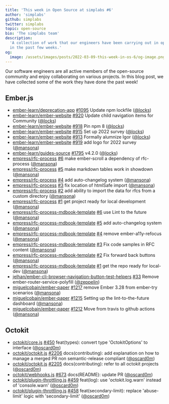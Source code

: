 ```yaml
---
title: 'This week in Open Source at simplabs #6'
author: 'simplabs'
github: simplabs
twitter: simplabs
topic: open-source
bio: 'The simplabs team'
description:
  'A collection of work that our engineers have been carrying out in open-source
  in the past few weeks.'
og:
  image: /assets/images/posts/2022-03-09-this-week-in-os-6/og-image.png
---
```


Our software engineers are all active members of the open-source community and
enjoy collaborating on various projects. In this blog post, we have collected
some of the work they have done the past week!

<!--break-->

## Ember.js

- [ember-learn/deprecation-app]
  [#1095](https://github.com/ember-learn/deprecation-app/pull/1095) Update npm
  lockfile ([@locks])
- [ember-learn/ember-website]
  [#920](https://github.com/ember-learn/ember-website/pull/920) Update child
  navigation items for Community ([@locks])
- [ember-learn/ember-website]
  [#918](https://github.com/ember-learn/ember-website/pull/918) Pin npm 8
  ([@locks])
- [ember-learn/ember-website]
  [#915](https://github.com/ember-learn/ember-website/pull/915) Set up 2022
  survey ([@locks])
- [ember-learn/ember-website]
  [#913](https://github.com/ember-learn/ember-website/pull/913) Formally
  alumnize Igor ([@locks])
- [ember-learn/ember-website]
  [#919](https://github.com/ember-learn/ember-website/pull/919) add logo for
  2022 survey ([@mansona])
- [ember-learn/guides-source]
  [#1795](https://github.com/ember-learn/guides-source/pull/1795) v4.2.0
  ([@locks])
- [empress/rfc-process] [#6](https://github.com/empress/rfc-process/pull/6) make
  ember-scroll a dependency of rfc-process ([@mansona])
- [empress/rfc-process] [#5](https://github.com/empress/rfc-process/pull/5) make
  markdown tables work in showdown ([@mansona])
- [empress/rfc-process] [#4](https://github.com/empress/rfc-process/pull/4) add
  auto-changelog system ([@mansona])
- [empress/rfc-process] [#3](https://github.com/empress/rfc-process/pull/3) fix
  location of htmlSafe import ([@mansona])
- [empress/rfc-process] [#2](https://github.com/empress/rfc-process/pull/2) add
  ability to import the data for rfcs from a custom directory ([@mansona])
- [empress/rfc-process] [#1](https://github.com/empress/rfc-process/pull/1) get
  project ready for local development ([@mansona])
- [empress/rfc-process-mdbook-template]
  [#6](https://github.com/empress/rfc-process-mdbook-template/pull/6) use Lint
  to the future ([@mansona])
- [empress/rfc-process-mdbook-template]
  [#5](https://github.com/empress/rfc-process-mdbook-template/pull/5) add
  auto-changelog system ([@mansona])
- [empress/rfc-process-mdbook-template]
  [#4](https://github.com/empress/rfc-process-mdbook-template/pull/4) remove
  ember-a11y-refocus ([@mansona])
- [empress/rfc-process-mdbook-template]
  [#3](https://github.com/empress/rfc-process-mdbook-template/pull/3) Fix code
  samples in RFC content ([@mansona])
- [empress/rfc-process-mdbook-template]
  [#2](https://github.com/empress/rfc-process-mdbook-template/pull/2) Fix
  forward back buttons ([@mansona])
- [empress/rfc-process-mdbook-template]
  [#1](https://github.com/empress/rfc-process-mdbook-template/pull/1) get the
  repo ready for local-dev ([@mansona])
- [jelhan/ember-cli-browser-navigation-button-test-helpers]
  [#33](https://github.com/jelhan/ember-cli-browser-navigation-button-test-helpers/pull/33)
  Remove ember-router-service-polyfill ([@zeppelin])
- [miguelcobain/ember-paper]
  [#1217](https://github.com/miguelcobain/ember-paper/pull/1217) remove Ember
  3.28 from ember-try scenarios ([@mansona])
- [miguelcobain/ember-paper]
  [#1215](https://github.com/miguelcobain/ember-paper/pull/1215) Setting up the
  lint-to-the-future dashboard ([@mansona])
- [miguelcobain/ember-paper]
  [#1212](https://github.com/miguelcobain/ember-paper/pull/1212) Move from
  travis to github actions ([@mansona])

## Octokit

- [octokit/core.js] [#450](https://github.com/octokit/core.js/pull/450)
  feat(types): convert type 'OctokitOptions' to interface ([@oscard0m])
- [octokit/octokit.js] [#2206](https://github.com/octokit/octokit.js/pull/2206)
  docs(contributing): add explanation on how to manage a merged PR non
  semantic-release compliant ([@oscard0m])
- [octokit/octokit.js] [#2205](https://github.com/octokit/octokit.js/pull/2205)
  docs(contributing): refer to all octokit projects ([@oscard0m])
- [octokit/webhooks.js] [#673](https://github.com/octokit/webhooks.js/pull/673)
  docs(README): update PR ([@oscard0m])
- [octokit/plugin-throttling.js]
  [#459](https://github.com/octokit/plugin-throttling.js/pull/459) feat(log):
  use 'octokit.log.warn' instead of 'console.warn' ([@oscard0m])
- [octokit/plugin-throttling.js]
  [#458](https://github.com/octokit/plugin-throttling.js/pull/458)
  feat(secondary-limit): replace 'abuse-limit' logic with 'secondary-limit'
  ([@oscard0m])

[@locks]: https://github.com/locks
[@mansona]: https://github.com/mansona
[@oscard0m]: https://github.com/oscard0m
[@zeppelin]: https://github.com/zeppelin
[ember-learn/deprecation-app]: https://github.com/ember-learn/deprecation-app
[ember-learn/ember-website]: https://github.com/ember-learn/ember-website
[ember-learn/guides-source]: https://github.com/ember-learn/guides-source
[empress/rfc-process-mdbook-template]:
  https://github.com/empress/rfc-process-mdbook-template
[empress/rfc-process]: https://github.com/empress/rfc-process
[jelhan/ember-cli-browser-navigation-button-test-helpers]:
  https://github.com/jelhan/ember-cli-browser-navigation-button-test-helpers
[miguelcobain/ember-paper]: https://github.com/miguelcobain/ember-paper
[octokit/core.js]: https://github.com/octokit/core.js
[octokit/octokit.js]: https://github.com/octokit/octokit.js
[octokit/plugin-throttling.js]: https://github.com/octokit/plugin-throttling.js
[octokit/webhooks.js]: https://github.com/octokit/webhooks.js

